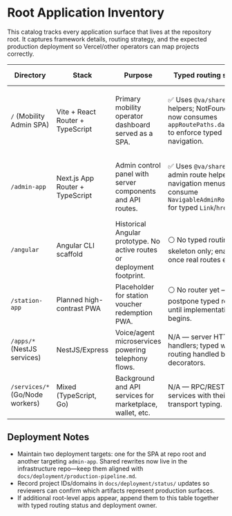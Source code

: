 # Root Application Inventory

This catalog tracks every application surface that lives at the repository root.
It captures framework details, routing strategy, and the expected production
deployment so Vercel/other operators can map projects correctly.

| Directory | Stack | Purpose | Typed routing status | Production deployment |
| --- | --- | --- | --- | --- |
| `/` (Mobility Admin SPA) | Vite + React Router + TypeScript | Primary mobility operator dashboard served as a SPA. | ✅ Uses `@va/shared` route helpers; NotFound view now consumes `appRoutePaths.dashboard` to enforce typed navigation. | Vercel project with root directory `.` (build command `pnpm run build`, output `dist`). |
| `/admin-app` | Next.js App Router + TypeScript | Admin control panel with server components and API routes. | ✅ Uses `@va/shared` admin route helpers; navigation menus consume `NavigableAdminRoutePath` for typed `Link`/`href`. | Deployed via the internal release pipeline (framework preset `Next.js`). |
| `/angular` | Angular CLI scaffold | Historical Angular prototype. No active routes or deployment footprint. | ⚪️ No typed routing — skeleton only; enable once real routes exist. | Not deployed; exclude from production targets. |
| `/station-app` | Planned high-contrast PWA | Placeholder for station voucher redemption PWA. | ⚪️ No router yet — postpone typed routing until implementation begins. | Not deployed; backlog item before promotion. |
| `/apps/*` (NestJS services) | NestJS/Express | Voice/agent microservices powering telephony flows. | N/A — server HTTP handlers; typed web routing handled by Nest decorators. | Deploy via container services (not Vercel). |
| `/services/*` (Go/Node workers) | Mixed (TypeScript, Go) | Background and API services for marketplace, wallet, etc. | N/A — RPC/REST services with their own transport typing. | Deployed to internal infrastructure (non-Vercel). |

## Deployment Notes

- Maintain two deployment targets: one for the SPA at repo root and another
  targeting `admin-app`. Shared rewrites now live in the infrastructure repo—keep
  them aligned with `docs/deployment/production-pipeline.md`.
- Record project IDs/domains in `docs/deployment/status/` updates so reviewers
  can confirm which artifacts represent production surfaces.
- If additional root-level apps appear, append them to this table together with
  typed routing status and deployment owner.
